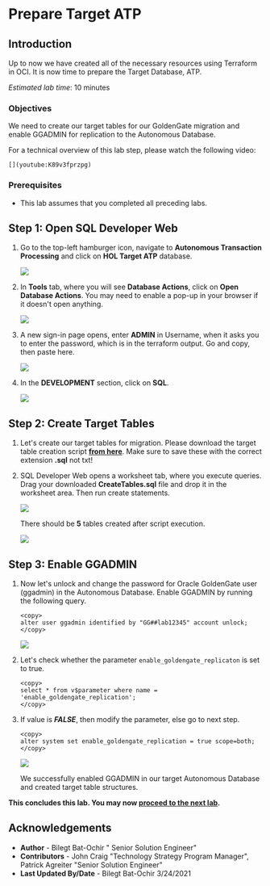 # Prepare Target ATP

## Introduction

Up to now we have created all of the necessary resources using Terraform in OCI. It is now time to prepare the Target Database, ATP. 

*Estimated lab time*: 10 minutes

### Objectives

We need to create our target tables for our GoldenGate migration and enable GGADMIN for replication to the Autonomous Database.

For a technical overview of this lab step, please watch the following video:

	[](youtube:K89v3fprzpg)

### Prerequisites

* This lab assumes that you completed all preceding labs.

## **Step 1**: Open SQL Developer Web 

1. Go to the top-left hamburger icon, navigate to **Autonomous Transaction Processing** and click on **HOL Target ATP** database.

	![](/images/2.atp.PNG)

2. In **Tools** tab, where you will see **Database Actions**, click on **Open Database Actions**. You may need to enable a pop-up in your browser if it doesn't open anything.

	![](/images/2.atp_1.PNG)

3. A new sign-in page opens, enter **ADMIN** in Username, when it asks you to enter the password, which is in the terraform output. Go and copy, then paste here.

	![](/images/sql_dev_1.png)

4. In the **DEVELOPMENT** section, click on **SQL**. 

	![](/images/sql_dev_5.png)

## **Step 2**: Create Target Tables

1. Let's create our target tables for migration. Please download the target table creation script **[from here](./files/CreateTables.sql)**. Make sure to save these with the correct extension **.sql** not txt!

2. SQL Developer Web opens a worksheet tab, where you execute queries. Drag your downloaded **CreateTables.sql** file and drop it in the worksheet area. Then run create statements.

	![](/images/sql_dev_2.png)

	There should be **5** tables created after script execution.
	
	![](/images/sql_dev_6.png)

## **Step 3**: Enable GGADMIN 

1. Now let's unlock and change the password for Oracle GoldenGate user (ggadmin) in the Autonomous Database. Enable GGADMIN by running the following query.

	```
	<copy>
	alter user ggadmin identified by "GG##lab12345" account unlock;
	</copy>
	```

	![](/images/sql_dev_3.png)

2. Let's check whether the parameter `enable_goldengate_replicaton` is set to true. 

	```
	<copy>
	select * from v$parameter where name = 'enable_goldengate_replication';
	</copy>
	```

3. If value is _**FALSE**_, then modify the parameter, else go to next step.

	```
	<copy>
	alter system set enable_goldengate_replication = true scope=both;
	</copy>
	```

	![](/images/sql_dev_4.png)

	We successfully enabled GGADMIN in our target Autonomous Database and created target table structures. 

**This concludes this lab. You may now [proceed to the next lab](#next).**

## Acknowledgements

* **Author** - Bilegt Bat-Ochir " Senior Solution Engineer"
* **Contributors** - John Craig "Technology Strategy Program Manager", Patrick Agreiter "Senior Solution Engineer"
* **Last Updated By/Date** - Bilegt Bat-Ochir 3/24/2021